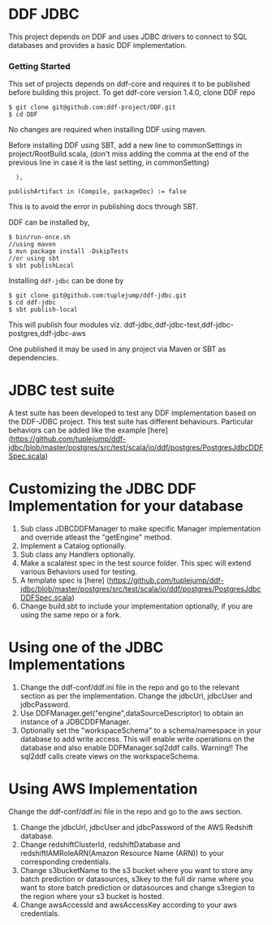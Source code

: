 DDF JDBC
========
This project depends on DDF and uses JDBC drivers to connect to SQL databases and provides a basic DDF implementation.
### Getting Started
This set of projects depends on ddf-core and requires it to be published before building this project. To get ddf-core version 1.4.0, clone DDF repo

```
$ git clone git@github.com:ddf-project/DDF.git
$ cd DDF
```

No changes are required when installing DDF using maven.

Before installing DDF using SBT, add a new line to commonSettings in project/RootBuild.scala, (don't miss adding the comma at the end of the previous line in case it is the last setting, in commonSetting)
```
  ),

publishArtifact in (Compile, packageDoc) := false
```
This is to avoid the error in publishing docs through SBT.


DDF can be installed by,

```
$ bin/run-once.sh
//using maven
$ mvn package install -DskipTests
//or using sbt
$ sbt publishLocal
```


Installing `ddf-jdbc` can be done by

```
$ git clone git@github.com:tuplejump/ddf-jdbc.git
$ cd ddf-jdbc
$ sbt publish-local
```

This will publish four modules viz. ddf-jdbc,ddf-jdbc-test,ddf-jdbc-postgres,ddf-jdbc-aws

One published it may be used in any project via Maven or SBT as dependencies.

JDBC test suite
===============
A test suite has been developed to test any DDF implementation based on the DDF-JDBC project. 
This test suite has different behaviours. Particular behaviors can be added like the example [here] (https://github.com/tuplejump/ddf-jdbc/blob/master/postgres/src/test/scala/io/ddf/postgres/PostgresJdbcDDFSpec.scala)

Customizing the JDBC DDF Implementation for your database
=========================================================
1. Sub class JDBCDDFManager to make specific Manager implementation and override atleast the "getEngine" method.
2. Implement a Catalog optionally.
3. Sub class any Handlers optionally.
4. Make a scalatest spec in the test source folder. This spec will extend various Behaviors used for testing.
5. A template spec is [here] (https://github.com/tuplejump/ddf-jdbc/blob/master/postgres/src/test/scala/io/ddf/postgres/PostgresJdbcDDFSpec.scala)
6. Change build.sbt to include your implementation optionally, if you are using the same repo or a fork.

Using one of the JDBC Implementations
=====================================
1. Change the ddf-conf/ddf.ini file in the repo and go to the relevant section as per the implementation. Change the jdbcUrl, jdbcUser and jdbcPassword. 
2. Use DDFManager.get("engine",dataSourceDescriptor) to obtain an instance of a JDBCDDFManager.
3. Optionally set the "workspaceSchema" to a schema/namespace in your database to add write access. This will enable write operations on the database and also enable DDFManager.sql2ddf calls. Warning!! The sql2ddf calls create views on the workspaceSchema.

Using AWS Implementation
=====================================
Change the ddf-conf/ddf.ini file in the repo and go to the aws section. 
1. Change the jdbcUrl, jdbcUser and jdbcPassword of the AWS Redshift database. 
2. Change redshiftClusterId, redshiftDatabase and redshiftIAMRoleARN(Amazon Resource Name (ARN)) to your corresponding credentials.
3. Change s3bucketName to the s3 bucket where you want to store any batch prediction or datasources, s3key to the full dir name where you want to store batch prediction or datasources and change s3region to the region where your s3 bucket is hosted.
4. Change awsAccessId and awsAccessKey according to your aws credentials.

